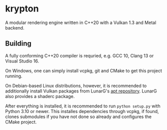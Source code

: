 # krypton

A modular rendering engine written in C++20 with a Vulkan 1.3 and Metal backend.

## Building

A fully conforming C++20 compiler is requried, e.g. GCC 10, Clang 13 or Visual Studio 16.

On Windows, one can simply install vcpkg, git and CMake to get this project running.

On Debian-based Linux distributions, however, it is recommended to additionally install Vulkan packages
from LunarG's [apt repository](https://vulkan.lunarg.com/doc/view/latest/linux/getting_started_ubuntu.html).
LunarG also provides a shaderc package.

After everything is installed, it is recommended to run `python setup.py` with Python 3.10 or newer. This installes
dependencies through vcpkg, if found, clones submodules if you have not done so already and configures the CMake project.
